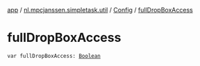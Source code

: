 [app](../../index.md) / [nl.mpcjanssen.simpletask.util](../index.md) / [Config](index.md) / [fullDropBoxAccess](.)

# fullDropBoxAccess

`var fullDropBoxAccess: `[`Boolean`](https://kotlinlang.org/api/latest/jvm/stdlib/kotlin/-boolean/index.html)